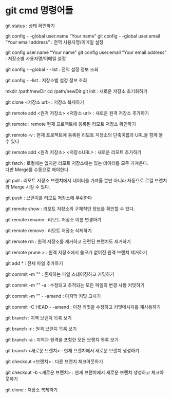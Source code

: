 # git cmd 명령어들

git status
: 상태 확인하기

git config - -global user.name “Your name”
git config - -global user.email “Your email address”
: 전역 사용자명/이메일 설정

git config user.name “Your name”
git config user.email “Your email address”
: 저장소별 사용자명/이메일 설정

git config - -global - -list
: 전역 설정 정보 조회

git config - -list
: 저장소별 설정 정보 조회

mkdir /path/newDir
cd /path/newDir
git init
: 새로운 저장소 초기화하기

git clone <저장소 url>
: 저장소 복제하기

git remote add <원격 저장소> <저장소 url>
: 새로운 원격 저장소 추가하기

git remote
: remote 현재 프로젝트에 등록된 리모트 저장소 확인하기

git remote -v
: 현재 프로젝트에 등록된 리모트 저장소의 단축이름과 URL을 함께 볼 수 있다

git remote add <원격 저장소> <저장소URL>
: 새로운 리모트 추가하기

git fetch <remote>
: 로컬에는 없지만 리모트 저장소에는 있는 데이터를 모두 가져온다.  
다만 Merge를 수동으로 해야한다

git pull
: 리모트 저장소 브랜치에서 데이터를 가져올 뿐만 아니라 자동으로 로컬 브랜치와 Merge 시킬 수 있다.

git push <remote> <branch>
: 브랜치를 리모트 저장소에 푸쉬한다

git remote show <remote>
: 리모트 저장소의 구체적인 정보를 확인할 수 있다.

git remote rename <remote name>
: 리모트 저장소 이름 변경하기

git remote remove <remote>
: 리모트 저장소 삭제하기

git remote rm <remote>
: 원격 저장소를 제거하고 관련된 브랜치도 제거하기

git remote prune <remote>>
: 원격 저장소에서 쓸모가 없어진 원격 브랜치 제거하기

git add \*
: 전체 파일 추가하기

git commit -m "<message>"
: 존재하는 파일 스테이징하고 커밋하기

git commit -m "<message>" -a
: 수정되고 추적되는 모든 파일의 변경 사항 커밋하기

git commit -m “<message>” - -amend
: 마지막 커밋 고치기

git commit -C HEAD - -amend
: 이전 커밋을 수정하고 커밋메시지를 재사용하기

git branch
: 지역 브랜치 목록 보기

git branch -r
: 원격 브랜치 목록 보기

git branch -a
: 지역과 원격을 포함한 모든 브랜치 목록 보기

git branch <새로운 브랜치>
: 현재 브랜치에서 새로운 브랜치 생성하기

git checkout <브랜치>
: 다른 브랜치 체크아웃하기

git checkout -b <새로운 브랜치>
: 현재 브랜치에서 새로운 브랜치 생성하고 체크아웃하기

git clone <remote>
: 저장소 복제하기
